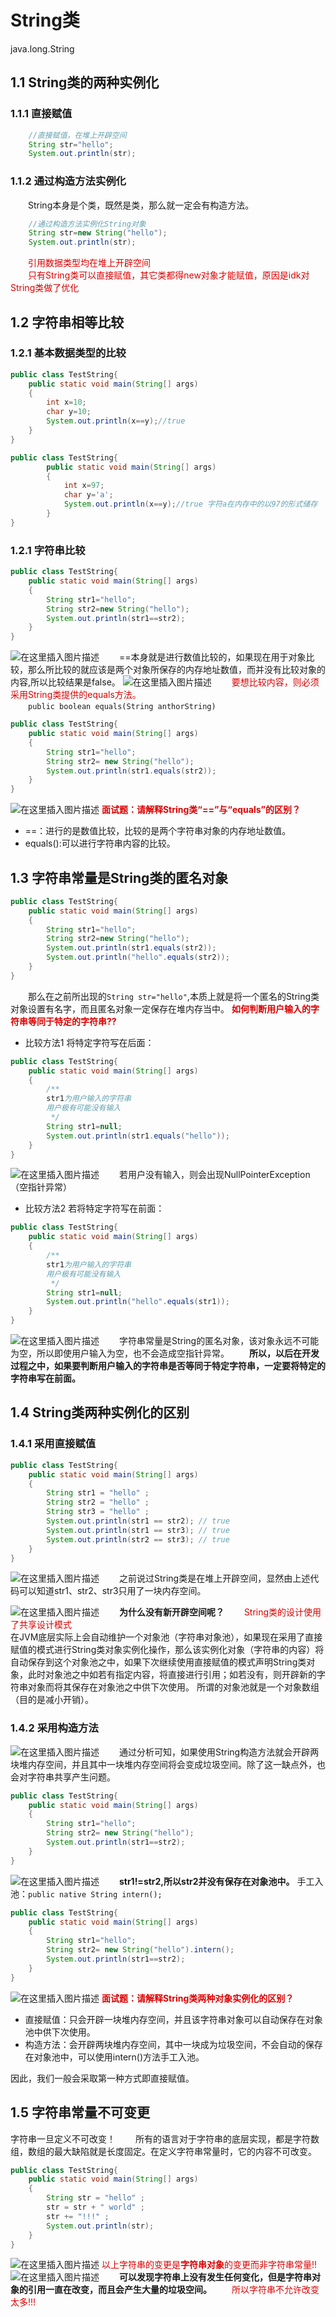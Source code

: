 
# String类
java.long.String 
## 1.1 String类的两种实例化
### 1.1.1 直接赋值
```java
	//直接赋值，在堆上开辟空间
	String str="hello";
	System.out.println(str);
```
### 1.1.2 通过构造方法实例化

&emsp;&emsp;String本身是个类，既然是类，那么就一定会有构造方法。
```java
	//通过构造方法实例化String对象
	String str=new String("hello");
	System.out.println(str);
```
&emsp;&emsp;<font color="#dd0000">引用数据类型均在堆上开辟空间</font><br /> &emsp;&emsp;<font color="#dd0000">只有String类可以直接赋值，其它类都得new对象才能赋值，原因是idk对String类做了优化</font><br /> 
## 1.2 字符串相等比较
### 1.2.1 基本数据类型的比较
```java
public class TestString{
	public static void main(String[] args)
	{
		int x=10;
		char y=10;
		System.out.println(x==y);//true
	}
}
```
```java
public class TestString{
		public static void main(String[] args)
		{
			int x=97;
			char y='a';
			System.out.println(x==y);//true 字符a在内存中的以97的形式储存
		}
}
```
### 1.2.1 字符串比较
```java
public class TestString{
	public static void main(String[] args)
	{
		String str1="hello";
		String str2=new String("hello");
		System.out.println(str1==str2);
	}
}
```
![在这里插入图片描述](https://img-blog.csdnimg.cn/20181029155537273.png?x-oss-process=image/watermark,type_ZmFuZ3poZW5naGVpdGk,shadow_10,text_aHR0cHM6Ly9ibG9nLmNzZG4ubmV0L3poYW9fbWlhbw==,size_27,color_FFFFFF,t_70)
&emsp;&emsp;==本身就是进行数值比较的，如果现在用于对象比较，那么所比较的就应该是两个对象所保存的内存地址数值，而并没有比较对象的内容,所以比较结果是false。
![在这里插入图片描述](https://img-blog.csdnimg.cn/20181029155640790.png?x-oss-process=image/watermark,type_ZmFuZ3poZW5naGVpdGk,shadow_10,text_aHR0cHM6Ly9ibG9nLmNzZG4ubmV0L3poYW9fbWlhbw==,size_27,color_FFFFFF,t_70)
&emsp;&emsp;<font color="#dd0000">要想比较内容，则必须采用String类提供的equals方法。</font><br /> 
&emsp;&emsp;`public boolean equals(String anthorString)`
```java
public class TestString{
    public static void main(String[] args)
    {
        String str1="hello";
        String str2= new String("hello");
        System.out.println(str1.equals(str2));
    }
}
```
![在这里插入图片描述](https://img-blog.csdnimg.cn/2018102915593495.png?x-oss-process=image/watermark,type_ZmFuZ3poZW5naGVpdGk,shadow_10,text_aHR0cHM6Ly9ibG9nLmNzZG4ubmV0L3poYW9fbWlhbw==,size_27,color_FFFFFF,t_70)
<font color="#dd0000">**面试题：请解释String类“==”与“equals”的区别？**</font><br /> 
 - ==：进行的是数值比较，比较的是两个字符串对象的内存地址数值。
 - equals():可以进行字符串内容的比较。
## 1.3 字符串常量是String类的匿名对象
```java
public class TestString{
	public static void main(String[] args)
	{
		String str1="hello";
		String str2=new String("hello");
		System.out.println(str1.equals(str2));
		System.out.println("hello".equals(str2));
	}
}
```
&emsp;&emsp;那么在之前所出现的`String str="hello"`,本质上就是将一个匿名的String类对象设置有名字，而且匿名对象一定保存在堆内存当中。
<font color="#dd0000">**如何判断用户输入的字符串等同于特定的字符串??**</font><br /> 
- 比较方法1
将特定字符写在后面：
```java
public class TestString{
    public static void main(String[] args)
    {
        /**
        str1为用户输入的字符串
        用户极有可能没有输入
         */
        String str1=null;
        System.out.println(str1.equals("hello"));
    }
}
```
![在这里插入图片描述](https://img-blog.csdnimg.cn/20181029162034776.png?x-oss-process=image/watermark,type_ZmFuZ3poZW5naGVpdGk,shadow_10,text_aHR0cHM6Ly9ibG9nLmNzZG4ubmV0L3poYW9fbWlhbw==,size_27,color_FFFFFF,t_70)
&emsp;&emsp;若用户没有输入，则会出现NullPointerException（空指针异常）
 - 比较方法2
若将特定字符写在前面：
```java
public class TestString{
    public static void main(String[] args)
    {
        /**
        str1为用户输入的字符串
        用户极有可能没有输入
         */
        String str1=null;
        System.out.println("hello".equals(str1));
    }
} 
```
![在这里插入图片描述](https://img-blog.csdnimg.cn/20181029162253917.png?x-oss-process=image/watermark,type_ZmFuZ3poZW5naGVpdGk,shadow_10,text_aHR0cHM6Ly9ibG9nLmNzZG4ubmV0L3poYW9fbWlhbw==,size_27,color_FFFFFF,t_70)
&emsp;&emsp;字符串常量是String的匿名对象，该对象永远不可能为空，所以即使用户输入为空，也不会造成空指针异常。
&emsp;&emsp;**所以，以后在开发过程之中，如果要判断用户输入的字符串是否等同于特定字符串，一定要将特定的字符串写在前面。**
## 1.4 String类两种实例化的区别
### 1.4.1 采用直接赋值
```java
public class TestString{
	public static void main(String[] args)
	{
		String str1 = "hello" ;
		String str2 = "hello" ;
		String str3 = "hello" ;
		System.out.println(str1 == str2); // true
		System.out.println(str1 == str3); // true
		System.out.println(str2 == str3); // true
	}
}		
```
![在这里插入图片描述](https://img-blog.csdnimg.cn/20181029163300425.png?x-oss-process=image/watermark,type_ZmFuZ3poZW5naGVpdGk,shadow_10,text_aHR0cHM6Ly9ibG9nLmNzZG4ubmV0L3poYW9fbWlhbw==,size_27,color_FFFFFF,t_70)
&emsp;&emsp;之前说过String类是在堆上开辟空间，显然由上述代码可以知道str1、str2、str3只用了一块内存空间。

![在这里插入图片描述](https://img-blog.csdnimg.cn/20181029163447892.png?x-oss-process=image/watermark,type_ZmFuZ3poZW5naGVpdGk,shadow_10,text_aHR0cHM6Ly9ibG9nLmNzZG4ubmV0L3poYW9fbWlhbw==,size_27,color_FFFFFF,t_70)
&emsp;&emsp;**为什么没有新开辟空间呢？**
&emsp;&emsp;<font color="#dd0000">String类的设计使用了共享设计模式</font><br /> 
    在JVM底层实际上会自动维护一个对象池（字符串对象池），如果现在采用了直接赋值的模式进行String类对象实例化操作，那么该实例化对象（字符串的内容）将自动保存到这个对象池之中，如果下次继续使用直接赋值的模式声明String类对象，此时对象池之中如若有指定内容，将直接进行引用；如若没有，则开辟新的字符串对象而将其保存在对象池之中供下次使用。
所谓的对象池就是一个对象数组（目的是减小开销）。
### 1.4.2 采用构造方法
![在这里插入图片描述](https://img-blog.csdnimg.cn/20181029164443497.png?x-oss-process=image/watermark,type_ZmFuZ3poZW5naGVpdGk,shadow_10,text_aHR0cHM6Ly9ibG9nLmNzZG4ubmV0L3poYW9fbWlhbw==,size_27,color_FFFFFF,t_70)
&emsp;&emsp;通过分析可知，如果使用String构造方法就会开辟两块堆内存空间，并且其中一块堆内存空间将会变成垃圾空间。除了这一缺点外，也会对字符串共享产生问题。

```java
public class TestString{
	public static void main(String[] args)
	{
		String str1="hello";
		String str2= new String("hello");
		System.out.println(str1==str2);
	}
}
```
![在这里插入图片描述](https://img-blog.csdnimg.cn/20181029164751744.png?x-oss-process=image/watermark,type_ZmFuZ3poZW5naGVpdGk,shadow_10,text_aHR0cHM6Ly9ibG9nLmNzZG4ubmV0L3poYW9fbWlhbw==,size_27,color_FFFFFF,t_70)
&emsp;&emsp;**str1!=str2,所以str2并没有保存在对象池中。**
手工入池：`public native String intern();`
```java
public class TestString{
	public static void main(String[] args)
	{
		String str1="hello";
		String str2= new String("hello").intern();
		System.out.println(str1==str2);
	}
}
```
![在这里插入图片描述](https://img-blog.csdnimg.cn/20181029165313268.png?x-oss-process=image/watermark,type_ZmFuZ3poZW5naGVpdGk,shadow_10,text_aHR0cHM6Ly9ibG9nLmNzZG4ubmV0L3poYW9fbWlhbw==,size_27,color_FFFFFF,t_70)
<font color="#dd0000">**面试题：请解释String类两种对象实例化的区别？**</font><br /> 
 - 直接赋值：只会开辟一块堆内存空间，并且该字符串对象可以自动保存在对象池中供下次使用。
 - 构造方法：会开辟两块堆内存空间，其中一块成为垃圾空间，不会自动的保存在对象池中，可以使用intern()方法手工入池。

因此，我们一般会采取第一种方式即直接赋值。
## 1.5 字符串常量不可变更
字符串一旦定义不可改变！
&emsp;&emsp;所有的语言对于字符串的底层实现，都是字符数组，数组的最大缺陷就是长度固定。在定义字符串常量时，它的内容不可改变。
```java
public class TestString{
	public static void main(String[] args)
	{
	    String str = "hello" ;
        str = str + " world" ;
        str += "!!!" ;
        System.out.println(str); 
	}
}
```
![在这里插入图片描述](https://img-blog.csdnimg.cn/20181029170232671.png?x-oss-process=image/watermark,type_ZmFuZ3poZW5naGVpdGk,shadow_10,text_aHR0cHM6Ly9ibG9nLmNzZG4ubmV0L3poYW9fbWlhbw==,size_27,color_FFFFFF,t_70)
<font color="#dd0000">以上字符串的变更是**字符串对象**的变更而非字符串常量!!</font><br /> 
![在这里插入图片描述](https://img-blog.csdnimg.cn/20181029171004257.png?x-oss-process=image/watermark,type_ZmFuZ3poZW5naGVpdGk,shadow_10,text_aHR0cHM6Ly9ibG9nLmNzZG4ubmV0L3poYW9fbWlhbw==,size_27,color_FFFFFF,t_70)
&emsp;&emsp;**可以发现字符串上没有发生任何变化，但是字符串对象的引用一直在改变，而且会产生大量的垃圾空间。**
&emsp;&emsp;<font color="#dd0000">所以字符串不允许改变太多!!!</font><br /> 




































































































































